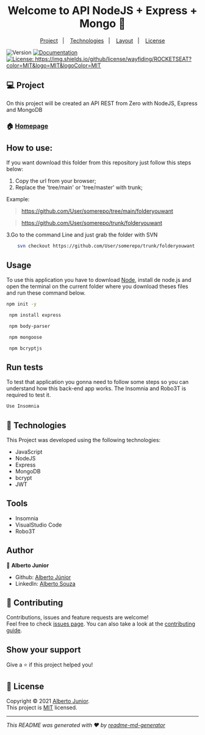 <h1 align="center">Welcome to API NodeJS + Express + Mongo 👋</h1>



<p align="center">
  <a href="#💻-project">Project</a>&nbsp;&nbsp;&nbsp;|&nbsp;&nbsp;&nbsp; 
  <a href="#🚀-technologies">Technologies</a>&nbsp;&nbsp;&nbsp;|&nbsp;&nbsp;&nbsp;
  <a href="#🔖-layout">Layout</a>&nbsp;&nbsp;&nbsp;|&nbsp;&nbsp;&nbsp;
  <a href="#📝-license">License</a>
</p>

<p>
  <img alt="Version" src="https://img.shields.io/badge/version-1.4.0a-blue.svg?cacheSeconds=2592000" />
  <a href="https://github.com/Wayfiding/Rocketseat/blob/main/serie-node/README.md" target="_blank">
    <img alt="Documentation" src="https://img.shields.io/badge/documentation-yes-brightgreen.svg" />
  </a>
  <a href="https://img.shields.io/github/license/wayfiding/ROCKETSEAT?color=MIT&logo=MIT&logoColor=MIT" target="_blank">
    <img alt="License: https://img.shields.io/github/license/wayfiding/ROCKETSEAT?color=MIT&logo=MIT&logoColor=MIT" src="https://img.shields.io/github/license/wayfiding/ROCKETSEAT?color=MIT&logo=MIT&logoColor=MIT" />
  </a>
</p>

## 💻 Project
 On this project will be created an API REST from Zero with NodeJS, Express and MongoDB

### 🏠 [Homepage](https://github.com/Wayfiding/Rocketseat/tree/main/serie-node)


## How to use:
If you want download this folder from this repository just follow this steps below:


1. Copy the url from your browser;
2. Replace the 'tree/main' or 'tree/master' with trunk;

Example: 
> https://github.com/User/somerepo/tree/main/folderyouwant
 
> https://github.com/User/somerepo/trunk/folderyouwant 

3.Go to the command Line and just grab the folder with SVN

```sh
    svn checkout https://github.com/User/somerepo/trunk/folderyouwant 
```

## Usage
To use this application you have to download [Node](https://nodejs.org/en/), install de node.js and open the terminal on the current folder where you download theses files and run these command below.


```sh
npm init -y
```

```sh
 npm install express 
```

```sh
 npm body-parser
```

```sh
 npm mongoose
```

```sh
 npm bcryptjs
```

## Run tests
To test that application you gonna need to follow some steps so you can understand how this back-end app works. The Insomnia and Robo3T is required to test it.
```sh
Use Insomnia 
```
## 🚀 Technologies
This Project was developed using the following technologies:


- JavaScript
- NodeJS
- Express
- MongoDB
- bcrypt
- JWT


## Tools

- Insomnia
- VisualStudio Code
- Robo3T
  
## Author

👤 **Alberto Junior**

* Github: [Alberto Júnior](https://github.com/wayfiding)
* LinkedIn: [Alberto Souza](https://linkedin.com/in/alberto-souza)

## 🤝 Contributing

Contributions, issues and feature requests are welcome!<br />Feel free to check [issues page](https://github.com/Wayfiding/Rocketseat/issues). You can also take a look at the [contributing guide](https://github.com/Wayfiding/Rocketseat/pulls).

## Show your support

Give a ⭐️ if this project helped you!

## 📝 License

Copyright © 2021 [Alberto Junior](https://github.com/Test).<br />
This project is [MIT](<img alt=&#34;GitHub&#34; src=&#34;https://img.shields.io/github/license/wayfiding/ROCKETSEAT?color=MIT&logo=MIT&logoColor=MIT&#34;>) licensed.

***
_This README was generated with ❤️ by [readme-md-generator](https://github.com/kefranabg/readme-md-generator)_
